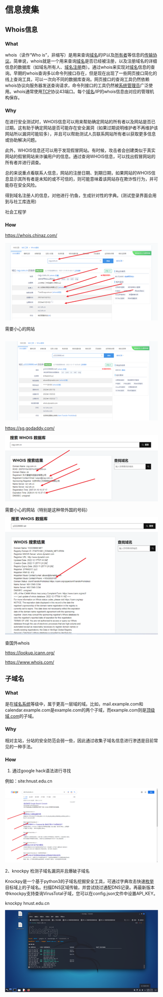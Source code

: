 # 信息搜集

## Whois信息

### What

whois（读作“Who is”，非缩写）是用来查询[域名](https://baike.baidu.com/item/域名/86062?fromModule=lemma_inlink)的IP以及[所有者](https://baike.baidu.com/item/所有者/2193463?fromModule=lemma_inlink)等信息的[传输协议](https://baike.baidu.com/item/传输协议/8048821?fromModule=lemma_inlink)。简单说，whois就是一个用来查询[域名](https://baike.baidu.com/item/域名/86062?fromModule=lemma_inlink)是否已经被注册，以及注册域名的详细信息的数据库（如域名所有人、[域名注册](https://baike.baidu.com/item/域名注册?fromModule=lemma_inlink)商）。通过whois来实现对[域名](https://baike.baidu.com/item/域名/86062?fromModule=lemma_inlink)信息的查询。早期的whois查询多以命令列接口存在，但是现在出现了一些网页接口简化的线上查询工具，可以一次向不同的数据库查询。网页接口的查询工具仍然依赖whois协议向服务器发送查询请求，命令列接口的工具仍然被[系统管理员](https://baike.baidu.com/item/系统管理员/1503845?fromModule=lemma_inlink)广泛使用。whois通常使用[TCP](https://baike.baidu.com/item/TCP/33012?fromModule=lemma_inlink)协议43端口。每个[域名](https://baike.baidu.com/item/域名/86062?fromModule=lemma_inlink)/IP的whois信息由对应的管理机构保存。

### Why

在进行安全测试时，WHOIS信息可以用来帮助确定网站的所有者以及网站是否已过期。这有助于确定网站是否可能存在安全漏洞（如果过期说明维护者不再维护该网站所以漏洞可能较多），并且可以帮助测试人员联系网站所有者以获取更多信息或协助解决问题。

此外，WHOIS信息还可以用于发现假冒网站。有时候，攻击者会创建类似于真实网站的假冒网站来诈骗用户的信息。通过查询WHOIS信息，可以找出假冒网站的所有者并进行调查。 

总的来说重点看联系人信息，网站的注册日期、到期日期，如果网站的WHOIS信息显示其所有者是未知的或不可信的，则可能意味着该网站存在欺诈性行为，并可能存在安全风险。

得到域名注册人的信息，对他进行·钓鱼，生成针对性的字典。(测试登录界面会用到与社工库连用)

社会工程学

### How

https://whois.chinaz.com/

![image-20221217171348720](./pic/image-20221217171348720.png)

需要小心的网站

​                                                                                                                                                                                                                                                                                                                                                                                                                                                                                                                                                                                                                                                                                                                             ![image-20221217171627155](./信息搜集.assets/image-20221217171627155.png)

https://sg.godaddy.com/

![image-20221217171722557](./信息搜集.assets/image-20221217171722557.png)

需要小心的网站（特别是这种带外国的号码）

![image-20221217171911271](./信息搜集.assets/image-20221217171911271.png)

查国外whois

https://lookup.icann.org/

https://www.whois.com/

## 子域名

### What

是在[域名系统](https://baike.baidu.com/item/域名系统?fromModule=lemma_inlink)等级中，属于更高一层域的域。比如，mail.example.com和calendar.example.com是example.com的两个子域，而example.com则是[顶级域](https://baike.baidu.com/item/顶级域?fromModule=lemma_inlink)[.com](https://baike.baidu.com/item/.com?fromModule=lemma_inlink)的子域。

### Why

相对主站，分站的安全防范会弱一些，因此通过收集子域名信息进行渗透是目前常见的一种手法。

### How

1. 通过google hack语法进行寻找

例如：site:hnust.edu.cn

![image-20221223180929666](./信息搜集.assets/image-20221223180929666.png)

2、knockpy 检测子域名漏洞并且爆破子域名

Knockpy是一个基于python3的子域名挖掘安全工具，可通过字典攻击快速[枚举](https://so.csdn.net/so/search?q=枚举&spm=1001.2101.3001.7020)目标域上的子域名。扫描DNS区域传输，并尝试绕过通配DNS记录。再最新版本中knockpy支持查询VirusTotal子域，您可以在config.json文件中设置API_KEY。

knockpy hnust.edu.cn  



![image-20221223183658133](./信息搜集.assets/image-20221223183658133.png)

